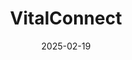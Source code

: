 ---  
layout: startup_page  
title: "VitalConnect"  
id: "vitalconnect.com"  
permalink: "/vitalconnectvitalconnect.com02192025/"  
website: "https://www.vitalconnect.com"  
funding_round: "Equity & Debt"  
funding_amount: "$100M"  
investors: "Ally Bridge Group, EW Healthcare Partners, MVM, Revelation Partners, Trinity Capital"  
about: "VitalConnect, Inc. is a leader in biosensor technology specializing in ambulatory cardiac monitoring. They leverage biomedical engineering, data analytics, and software to create technology that supports better health and economic outcomes. VitalConnect's products are designed for use in a broad range of remote and in-patient settings."  
markets: "Healthtech"  
hq: "San Jose, California, United States"  
founded_year: "2011"  
linkedin: "https://www.linkedin.com/company/vitalconnect"  
twitter: "https://twitter.com/VitalConnectInc"  
instagram: ""  
facebook: "https://www.facebook.com/VitalConnect"  
crunchbase: "https://www.crunchbase.com/organization/vital-connect"  
pitchbook: "https://pitchbook.com/profiles/company/102884-50"  

date_display: "19-Feb-2025"  
date: "2025-02-19"

# SEO Optimization  
meta_title: "VitalConnect - Equity & Debt Funding ($100M)"  
meta_description: "VitalConnect, VitalConnect, Inc. is a leader in biosensor technology specializing in ambulatory cardiac monitoring. They leverage biomedical engineering, data analy..."  
meta_keywords: "VitalConnect, Healthtech, Equity & Debt funding"  
canonical_url: "https://startup.projectstartups.com/vitalconnectvitalconnect.com02192025/"  
---